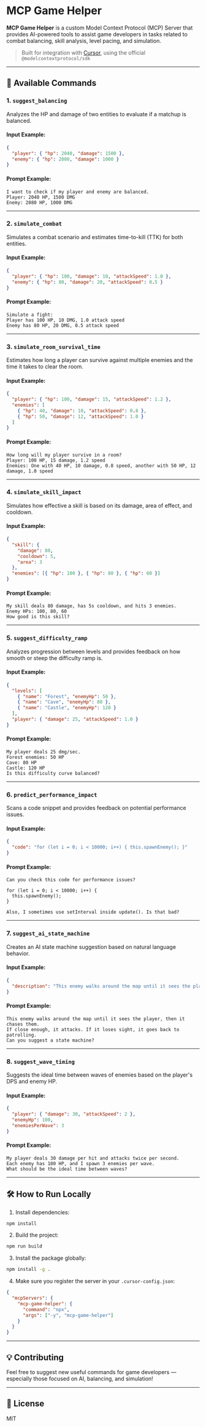 # MCP Game Helper

**MCP Game Helper** is a custom Model Context Protocol (MCP) Server that provides AI-powered tools to assist game developers in tasks related to combat balancing, skill analysis, level pacing, and simulation.

> Built for integration with [Cursor](https://cursor.sh), using the official `@modelcontextprotocol/sdk`

---

## 🚀 Available Commands

### 1. `suggest_balancing`

Analyzes the HP and damage of two entities to evaluate if a matchup is balanced.

#### Input Example:

```json
{
  "player": { "hp": 2040, "damage": 1500 },
  "enemy": { "hp": 2080, "damage": 1000 }
}
```

#### Prompt Example:

```
I want to check if my player and enemy are balanced.
Player: 2040 HP, 1500 DMG
Enemy: 2080 HP, 1000 DMG
```

---

### 2. `simulate_combat`

Simulates a combat scenario and estimates time-to-kill (TTK) for both entities.

#### Input Example:

```json
{
  "player": { "hp": 100, "damage": 10, "attackSpeed": 1.0 },
  "enemy": { "hp": 80, "damage": 20, "attackSpeed": 0.5 }
}
```

#### Prompt Example:

```
Simulate a fight:
Player has 100 HP, 10 DMG, 1.0 attack speed
Enemy has 80 HP, 20 DMG, 0.5 attack speed
```

---

### 3. `simulate_room_survival_time`

Estimates how long a player can survive against multiple enemies and the time it takes to clear the room.

#### Input Example:

```json
{
  "player": { "hp": 100, "damage": 15, "attackSpeed": 1.2 },
  "enemies": [
    { "hp": 40, "damage": 10, "attackSpeed": 0.8 },
    { "hp": 50, "damage": 12, "attackSpeed": 1.0 }
  ]
}
```

#### Prompt Example:

```
How long will my player survive in a room?
Player: 100 HP, 15 damage, 1.2 speed
Enemies: One with 40 HP, 10 damage, 0.8 speed, another with 50 HP, 12 damage, 1.0 speed
```

---

### 4. `simulate_skill_impact`

Simulates how effective a skill is based on its damage, area of effect, and cooldown.

#### Input Example:

```json
{
  "skill": {
    "damage": 80,
    "cooldown": 5,
    "area": 3
  },
  "enemies": [{ "hp": 100 }, { "hp": 80 }, { "hp": 60 }]
}
```

#### Prompt Example:

```
My skill deals 80 damage, has 5s cooldown, and hits 3 enemies.
Enemy HPs: 100, 80, 60
How good is this skill?
```

---

### 5. `suggest_difficulty_ramp`

Analyzes progression between levels and provides feedback on how smooth or steep the difficulty ramp is.

#### Input Example:

```json
{
  "levels": [
    { "name": "Forest", "enemyHp": 50 },
    { "name": "Cave", "enemyHp": 80 },
    { "name": "Castle", "enemyHp": 120 }
  ],
  "player": { "damage": 25, "attackSpeed": 1.0 }
}
```

#### Prompt Example:

```
My player deals 25 dmg/sec.
Forest enemies: 50 HP
Cave: 80 HP
Castle: 120 HP
Is this difficulty curve balanced?
```

---

### 6. `predict_performance_impact`

Scans a code snippet and provides feedback on potential performance issues.

#### Input Example:

```json
{
  "code": "for (let i = 0; i < 10000; i++) { this.spawnEnemy(); }"
}
```

#### Prompt Example:

```
Can you check this code for performance issues?

for (let i = 0; i < 10000; i++) {
  this.spawnEnemy();
}

Also, I sometimes use setInterval inside update(). Is that bad?
```

---

### 7. `suggest_ai_state_machine`

Creates an AI state machine suggestion based on natural language behavior.

#### Input Example:

```json
{
  "description": "This enemy walks around the map until it sees the player, then it chases them. If close enough, it attacks. If it loses sight, it goes back to patrolling."
}
```

#### Prompt Example:

```
This enemy walks around the map until it sees the player, then it chases them.
If close enough, it attacks. If it loses sight, it goes back to patrolling.
Can you suggest a state machine?
```

---

### 8. `suggest_wave_timing`

Suggests the ideal time between waves of enemies based on the player's DPS and enemy HP.

#### Input Example:

```json
{
  "player": { "damage": 30, "attackSpeed": 2 },
  "enemyHp": 100,
  "enemiesPerWave": 3
}
```

#### Prompt Example:

```
My player deals 30 damage per hit and attacks twice per second.
Each enemy has 100 HP, and I spawn 3 enemies per wave.
What should be the ideal time between waves?
```

---

## 🛠 How to Run Locally

1. Install dependencies:

```bash
npm install
```

2. Build the project:

```bash
npm run build
```

3. Install the package globally:

```bash
npm install -g .
```

4. Make sure you register the server in your `.cursor-config.json`:

```json
{
  "mcpServers": {
    "mcp-game-helper": {
      "command": "npx",
      "args": ["-y", "mcp-game-helper"]
    }
  }
}
```

---

## 💡 Contributing

Feel free to suggest new useful commands for game developers — especially those focused on AI, balancing, and simulation!

---

## 📘 License

MIT
